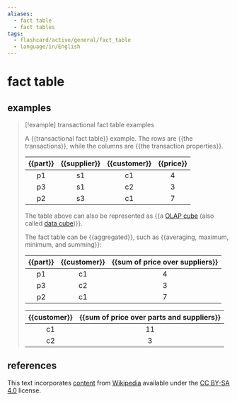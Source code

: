 ```yaml
---
aliases:
  - fact table
  - fact tables
tags:
  - flashcard/active/general/fact_table
  - language/in/English
---
```


# fact table

## examples

> [!example] transactional fact table examples
>
> A {{transactional fact table}} example. The rows are {{the transactions}}, while the columns are {{the transaction properties}}.
>
> | {{part}} | {{supplier}} | {{customer}} | {{price}} |
> |:--------:|:------------:|:------------:|:---------:|
> | p1       | s1           | c1           | 4         |
> | p3       | s1           | c2           | 3         |
> | p2       | s3           | c1           | 7         |
>
> The table above can also be represented as {{a [OLAP cube](OLAP%20cube.md) (also called [data cube](data%20cube.md))}}.
>
> The fact table can be {{aggregated}}, such as {{averaging, maximum, minimum, and summing}}:
>
> | {{part}} | {{customer}} | {{sum of price over suppliers}} |
> |:--------:|:------------:|:-------------------------------:|
> | p1       | c1           | 4                               |
> | p3       | c2           | 3                               |
> | p2       | c1           | 7                               |
>
> | {{customer}} | {{sum of price over parts and suppliers}} |
> |:------------:|:-----------------------------------------:|
> | c1           | 11                                        |
> | c2           | 3                                         | <!--SR:!2025-01-12,155,310!2024-09-30,78,290!2025-02-14,182,310!2024-09-16,73,310!2025-02-03,175,310!2024-09-03,61,310!2025-01-27,170,310!2025-05-13,254,330!2024-09-11,68,310!2025-01-13,156,310!2025-04-23,239,330!2024-12-18,139,310!2024-12-23,139,310!2024-09-10,67,310!2024-10-26,97,290-->

## references

This text incorporates [content](https://en.wikipedia.org/wiki/fact_table) from [Wikipedia](Wikipedia.md) available under the [CC BY-SA 4.0](https://creativecommons.org/licenses/by-sa/4.0/) license.
